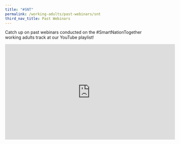 ```yaml
---
title: "#SNT"
permalink: /working-adults/past-webinars/snt
third_nav_title: Past Webinars
---
```

Catch up on past webinars conducted on the #SmartNationTogether working adults track at our YouTube playlist!

<iframe width="560" height="315" src="https://www.youtube.com/embed/videoseries?list=PLmGkYf0auQJyxlTr9QzkEDNQ5X8u87e_t" title="YouTube video player" frameborder="0" allow="accelerometer; autoplay; clipboard-write; encrypted-media; gyroscope; picture-in-picture" allowfullscreen></iframe>